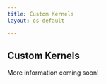 ```yaml
---
title: Custom Kernels
layout: os-default

---
```


## Custom Kernels

More information coming soon!

